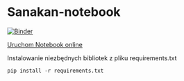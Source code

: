 # Sanakan-notebook
[![Binder](https://mybinder.org/badge_logo.svg)](https://mybinder.org/v2/gh/MarcinJaracz/Sanakan-notebooks.git/main?urlpath=https%3A%2F%2Fgithub.com%2FMarcinJahttps%3A%2F%2Fgithub.com%2FMarcinJaracz%2FSanakan-notebooks%2Fblob%2Fmain%2Fkonwerter_listy_zyczen.ipynb)

[Uruchom Notebook online](https://mybinder.org/v2/gh/MarcinJaracz/Sanakan-notebooks.git/main?urlpath=https%3A%2F%2Fgithub.com%2FMarcinJahttps%3A%2F%2Fgithub.com%2FMarcinJaracz%2FSanakan-notebooks%2Fblob%2Fmain%2Fkonwerter_listy_zyczen.ipynb)

Instalowanie niezbędnych bibliotek z pliku requirements.txt
```
pip install -r requirements.txt
```
